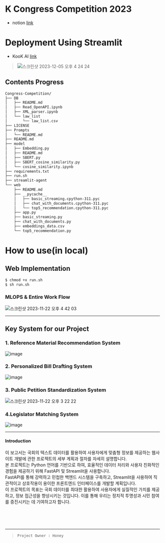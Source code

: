 # K Congress Competition 2023
- notion [link](https://emphasized-leech-c56.notion.site/K-Congress-Data-Competition-3762258f913047dd9bfb563a6c3b4cd3?pvs=4)

# Deployment Using Streamlit
- KooK AI [link](https://kookai.streamlit.app/)

> ![스크린샷 2023-12-05 오후 4 24 24](https://github.com/sparkerhoney/Congress-Competition/assets/108461006/6ba7d0c4-35a4-4f69-8593-8299902a39e7)

## Contents Progress
```bash
Congress-Competition/
├── DB
│   ├── README.md
│   ├── Read_OpenAPI.ipynb
│   ├── XML_parser.ipynb
│   └── law_list
│       └── law_list.csv
├── LICENSE
├── Prompts
│   └── README.md
├── README.md
├── model
│   ├── Embedding.py
│   ├── README.md
│   ├── SBERT.py
│   ├── SBERT_cosine_similarity.py
│   └── cosine_similarity.ipynb
├── requirements.txt
├── run.sh
├── streamlit-agent
└── web
    ├── README.md
    ├── __pycache__
    │   ├── basic_streaming.cpython-311.pyc
    │   ├── chat_with_documents.cpython-311.pyc
    │   └── top5_recommendation.cpython-311.pyc
    ├── app.py
    ├── basic_streaming.py
    ├── chat_with_documents.py
    ├── embeddings_data.csv
    └── top5_recommendation.py
```

# How to use(in local)
## Web Implementation
```bash
$ chmod +x run.sh
$ sh run.sh
```

### MLOPS & Entire Work Flow
![스크린샷 2023-11-22 오후 4 42 03](https://github.com/sparkerhoney/Congress_Competition/assets/108461006/570f60bf-df72-4c19-9411-1e6b0ff471a6)

---

## Key System for our Project
### 1. Reference Material Recommendation System
![image](https://github.com/sparkerhoney/Congress_Competition/assets/108461006/48a4afbd-eaee-4729-b602-3c8d7c7bf5a8)

### 2. Personalized Bill Drafting System
![image](https://github.com/sparkerhoney/Congress_Competition/assets/108461006/031e91fe-00a3-4bf3-8d61-1bcce8beef89)

### 3. Public Petition Standardization System
![스크린샷 2023-11-22 오후 3 22 22](https://github.com/sparkerhoney/Congress_Competition/assets/108461006/84381997-29b3-451b-a2fd-8d810527d13f)

### 4.Legislator Matching System
![image](https://github.com/sparkerhoney/Congress_Competition/assets/108461006/9450bf12-2c81-4708-93eb-4fe321465fc5)

---

#### Introduction
이 보고서는 국회의 텍스트 데이터를 활용하여 사용자에게 맞춤형 정보를 제공하는 웹사이트 개발에 관한 프로젝트의 세부 계획과 절차를 자세히 설명합니다.<br>
본 프로젝트는 Python 언어를 기반으로 하여, 효율적인 데이터 처리와 사용자 친화적인 경험을 제공하기 위해 FastAPI 및 Streamlit을 사용합니다.<br>
FastAPI를 통해 강력하고 민첩한 백엔드 시스템을 구축하고, Streamlit을 사용하여 직관적이고 상호작용이 용이한 프론트엔드 인터페이스를 개발할 계획입니다.<br>
이 프로젝트의 목표는 국회 데이터를 최대한 활용하여 사용자에게 실질적인 가치를 제공하고, 정보 접근성을 향상시키는 것입니다. 이를 통해 우리는 정치적 투명성과 시민 참여를 증진시키는 데 기여하고자 합니다.<br>

<br>
<br>
<br>

---

> `Project Owner : Honey`